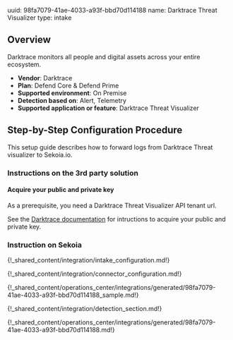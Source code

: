 uuid: 98fa7079-41ae-4033-a93f-bbd70d114188
name: Darktrace Threat Visualizer
type: intake

## Overview

Darktrace monitors all people and digital assets across your entire ecosystem.

- **Vendor**: Darktrace
- **Plan**: Defend Core & Defend Prime
- **Supported environment**: On Premise
- **Detection based on**: Alert, Telemetry
- **Supported application or feature**: Darktrace Threat Visualizer

## Step-by-Step Configuration Procedure

This setup guide describes how to forward logs from Darktrace Threat visualizer to Sekoia.io.

### Instructions on the 3rd party solution
#### Acquire your public and private key

As a prerequisite, you need a Darktrace Threat Visualizer API tenant url.

See the [Darktrace documentation](https://customerportal.darktrace.com/product-guides/main/api-tokens) for intructions to acquire your public and private key.

### Instruction on Sekoia

{!_shared_content/integration/intake_configuration.md!}

{!_shared_content/integration/connector_configuration.md!}

{!_shared_content/operations_center/integrations/generated/98fa7079-41ae-4033-a93f-bbd70d114188_sample.md!}

{!_shared_content/integration/detection_section.md!}

{!_shared_content/operations_center/integrations/generated/98fa7079-41ae-4033-a93f-bbd70d114188.md!}
